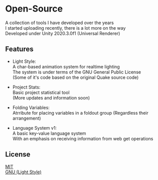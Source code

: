 # Open-Source
A collection of tools I have developed over the years <br/>
I started uploading recently, there is a lot more on the way <br/>
Developed under Unity 2020.3.0f1 (Universal Renderer)

## Features

- Light Style: <br/>
A char-based animation system for realtime lighting <br/>
The system is under terms of the GNU General Public License <br/>
(Some of it's code based on the original Quake source code)

- Project Stats: <br/>
Basic project statistical tool <br/>
(More updates and information soon)

- Folding Variables: <br/>
Atrribute for placing variables in a foldout group
(Regardless their arrangement)

- Language System v1: <br/>
A basic key-value language system <br/>
With an emphasis on receiving information from web get operations

## License
[MIT](https://github.com/StaviRare/Open-Source/blob/main/LICENSE)<br/>
[GNU (Light Style)](https://github.com/id-Software/Quake/blob/bf4ac424ce754894ac8f1dae6a3981954bc9852d/gnu.txt)